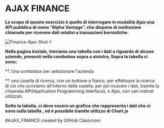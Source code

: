 # AJAX FINANCE
**Lo scopo di questo esercizio è quello di interrogare in modalità Ajax una API pubblica di nome “Alpha Vantage”, che dispone di moltissime chiamate per ricevere dati relativi a transazioni borsistiche.**

[](url)
![Finance-Ajax-Shot-1](https://user-images.githubusercontent.com/61886825/80994832-98725380-8e3d-11ea-84a7-d9997658fef6.PNG)



**Nella pagina iniziale, troviamo una tabella con i dati a riguardo di alcune aziende, presenti nella combobox sopra a sinistra; Sopra la tabella ci sono:**

**. Una combobox per selezionare l'azienda

**. una casella di ricerca, con un bottone a fianco, per effettuare la ricerca di ciò che scriviamo all'interno della casella, per poi ricavare i dati, tramite la chiamata API(Application Programming Interface), e Ajax, con vari metodi utilizzati.


**Sotto la tabella, ci deve essere un  grafico che rappresenta i dati che ci sono sulla tabella , ed è possibile tramite utilizzo di Chart.js**


#AJAX_FINANCE created by GitHub Classroom
